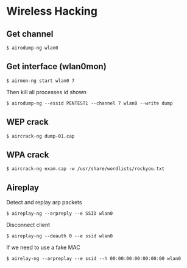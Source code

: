 # Wireless Hacking

## Get channel

```
$ airodump-ng wlan0
```

## Get interface (wlan0mon)

```
$ airmon-ng start wlan0 7
```

Then kill all processes id shown

```
$ airodump-ng --essid PENTEST1 --channel 7 wlan0 --write dump
```

## WEP crack

```
$ aircrack-ng dump-01.cap
```

## WPA crack

```
$ aircrack-ng exam.cap -w /usr/share/wordlists/rockyou.txt
```

## Aireplay

Detect and replay arp packets

```
$ aireplay-ng --arpreply --e SSID wlan0
```

Disconnect client

```
$ aireplay-ng --deauth 0 --e ssid wlan0
```

If we need to use a fake MAC

```
$ airelay-ng --arpreplay --e ssid --h 00:00:00:00:00:00:00 wlan0
```
